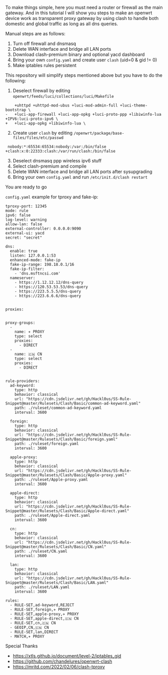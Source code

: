 To make things simple, here you must need a router or firewall as the main gateway. And in this tutorial I will show you steps to make an openwrt device work as transparent proxy gateway by using clash to handle both domestic and global traffic as long as all dns queries.

Manual steps are as follows:

1. Turn off firewall and dnsmasq
2. Delete WAN interface and bridge all LAN ports
3. Download clash-premium binary and optional yacd dashboard
4. Bring your own `config.yaml` and create user `clash` (uid=0 & gid != 0)
5. Make iptables rules persistent


This repository will simplify steps mentioned above but you have to do the following:

1. Deselect firewall by editing `openwrt/feeds/luci/collections/luci/Makefile`
```
 	+uhttpd +uhttpd-mod-ubus +luci-mod-admin-full +luci-theme-bootstrap \
-	+luci-app-firewall +luci-app-opkg +luci-proto-ppp +libiwinfo-lua +IPV6:luci-proto-ipv6 \
+	+luci-app-opkg +libiwinfo-lua \
```
2. Create user `clash` by editing  `/openwrt/package/base-files/files/etc/passwd`
```
 nobody:*:65534:65534:nobody:/var:/bin/false
+clash:x:0:22333:clash:/var/run/clash:/bin/false
```
3. Deselect dnsmasq ppp wireless ipv6 stuff
4. Select clash-premium and compile
5. Delete WAN interface and bridge all LAN ports after sysupgrading
6. Bring your own `config.yaml` and run `/etc/init.d/clash restart`

You are ready to go


`config.yaml` example for tproxy and fake-ip:
```
tproxy-port: 12345
mode: rule
ipv6: false
log-level: warning
allow-lan: false
external-controller: 0.0.0.0:9090
external-ui: yacd
secret: "secret"

dns:
  enable: true
  listen: 127.0.0.1:53
  enhanced-mode: fake-ip
  fake-ip-range: 198.18.0.1/16
  fake-ip-filter:
    - 'dns.msftncsi.com'
  nameserver:
    - https://1.12.12.12/dns-query
    - https://120.53.53.53/dns-query
    - https://223.5.5.5/dns-query
    - https://223.6.6.6/dns-query
    

proxies:


proxy-groups:
  - 
    name: ✈️ PROXY
    type: select
    proxies: 
      - DIRECT
  -
    name: 🇨🇳 CN
    type: select
    proxies:
      - DIRECT


rule-providers:
  ad-keyword:
    type: http
    behavior: classical
    url: "https://cdn.jsdelivr.net/gh/Hackl0us/SS-Rule-Snippet@master/Rulesets/Clash/Basic/common-ad-keyword.yaml"
    path: ./ruleset/common-ad-keyword.yaml
    interval: 3600

  foreign:
    type: http
    behavior: classical
    url: "https://cdn.jsdelivr.net/gh/Hackl0us/SS-Rule-Snippet@master/Rulesets/Clash/Basic/foreign.yaml"
    path: ./ruleset/foreign.yaml
    interval: 3600
    
  apple-proxy:
    type: http
    behavior: classical
    url: "https://cdn.jsdelivr.net/gh/Hackl0us/SS-Rule-Snippet@master/Rulesets/Clash/Basic/Apple-proxy.yaml"
    path: ./ruleset/Apple-proxy.yaml
    interval: 3600

  apple-direct:
    type: http
    behavior: classical
    url: "https://cdn.jsdelivr.net/gh/Hackl0us/SS-Rule-Snippet@master/Rulesets/Clash/Basic/Apple-direct.yaml"
    path: ./ruleset/Apple-direct.yaml
    interval: 3600

  cn:
    type: http
    behavior: classical
    url: "https://cdn.jsdelivr.net/gh/Hackl0us/SS-Rule-Snippet@master/Rulesets/Clash/Basic/CN.yaml"
    path: ./ruleset/CN.yaml
    interval: 3600

  lan:
    type: http
    behavior: classical
    url: "https://cdn.jsdelivr.net/gh/Hackl0us/SS-Rule-Snippet@master/Rulesets/Clash/Basic/LAN.yaml"
    path: ./ruleset/LAN.yaml
    interval: 3600

rules:
  - RULE-SET,ad-keyword,REJECT
  - RULE-SET,foreign,✈️ PROXY
  - RULE-SET,apple-proxy,✈️ PROXY
  - RULE-SET,apple-direct,🇨🇳 CN
  - RULE-SET,cn,🇨🇳 CN
  - GEOIP,CN,🇨🇳 CN
  - RULE-SET,lan,DIRECT
  - MATCH,✈️ PROXY
```

Special Thanks
- <https://xtls.github.io/document/level-2/iptables_gid>
- <https://github.com/chandelures/openwrt-clash>
- <https://mritd.com/2022/02/06/clash-tproxy>


